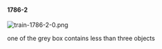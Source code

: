 #### 1786-2
![train-1786-2-0.png](https://github.com/lil-lab/nlvr/raw/master/nlvr/train/images/54/train-1786-2-0.png "train-1786-2-0.png")

one of the grey box contains less than three objects